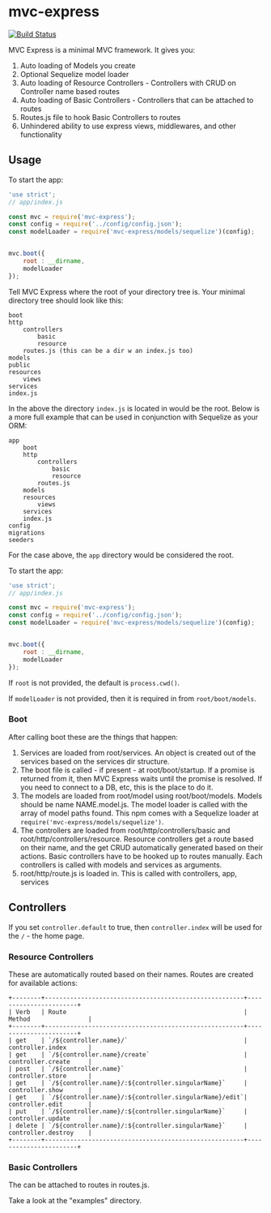 # mvc-express

[![Build Status](https://travis-ci.org/pajtai/mvc-express.png?branch=master)](https://travis-ci.org/pajtai/mvc-express)



MVC Express is a minimal MVC framework. It gives you:

1. Auto loading of Models you create
1. Optional Sequelize model loader 
1. Auto loading of Resource Controllers - Controllers with CRUD on Controller name based routes
1. Auto loading of Basic Controllers - Controllers that can be attached to routes
1. Routes.js file to hook Basic Controllers to routes
1. Unhindered ability to use express views, middlewares, and other functionality

## Usage

To start the app:

```javascript
'use strict';
// app/index.js

const mvc = require('mvc-express');
const config = require('../config/config.json');
const modelLoader = require('mvc-express/models/sequelize')(config);


mvc.boot({
    root : __dirname,
    modelLoader
});

```

Tell MVC Express where the root of your directory tree is. Your minimal directory tree should look like this:

```
boot
http
    controllers
        basic
        resource
    routes.js (this can be a dir w an index.js too)
models
public    
resources
    views
services
index.js
```

In the above the directory `index.js` is located in would be the root. Below is a more full example that can be used in
 conjunction with Sequelize as your ORM:

```
app
    boot
    http
        controllers
            basic
            resource
        routes.js
    models
    resources
        views
    services
    index.js
config
migrations
seeders
```

For the case above, the `app` directory would be considered the root.

To start the app:

```javascript
'use strict';
// app/index.js

const mvc = require('mvc-express');
const config = require('../config/config.json');
const modelLoader = require('mvc-express/models/sequelize')(config);


mvc.boot({
    root : __dirname,
    modelLoader
});

```

If `root` is not provided, the default is `process.cwd()`.

If `modelLoader` is not provided, then it is required in from `root/boot/models`.

### Boot

After calling boot these are the things that happen:

1. Services are loaded from root/services. An object is created out of the services based on the services dir structure.
2. The boot file is called - if present - at root/boot/startup. If a promise is returned
from it, then MVC Express waits until the promise is resolved. If you need to connect to a DB, etc, this is the place to 
do it.
3. The models are loaded from root/model using root/boot/models. Models should be name NAME.model.js. The model loader is
called with the array of model paths found. This npm comes with a Sequelize loader at `require('mvc-express/models/sequelize')`.
4. The controllers are loaded from root/http/controllers/basic and root/http/controllers/resource. Resource controllers
get a route based on their name, and the get CRUD automatically generated based on their actions. Basic controllers have
to be hooked up to routes manually. Each controllers is called with models and services as arguments.
5. root/http/route.js is loaded in. This is called with controllers, app, services

## Controllers

If you set `controller.default` to true, then `controller.index` will be used for the `/` - the home page.

### Resource Controllers

These are automatically routed based on their names. Routes are created for available actions:

```
+--------+-------------------------------------------------------+-----------------------+
| Verb   | Route                                                 | Method                |
+--------+-------------------------------------------------------+-----------------------+
| get    | `/${controller.name}/`                                | controller.index      |
| get    | `/${controller.name}/create`                          | controller.create     |
| post   | `/${controller.name}`                                 | controller.store      |
| get    | `/${controller.name}/:${controller.singularName}`     | controller.show       |
| get    | `/${controller.name}/:${controller.singularName}/edit`| controller.edit       |
| put    | `/${controller.name}/:${controller.singularName}`     | controller.update     |
| delete | `/${controller.name}/:${controller.singularName}`     | controller.destroy    |
+--------+-------------------------------------------------------+-----------------------+
```

### Basic Controllers

The can be attached to routes in routes.js.

Take a look at the "examples" directory.